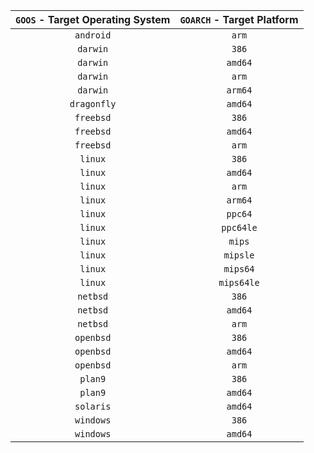 <table><thead>
<tr>
<th style="text-align: center"><code>GOOS</code> - Target Operating System</th>
<th style="text-align: center"><code>GOARCH</code> - Target Platform</th>
</tr>
</thead><tbody>
<tr>
<td style="text-align: center"><code>android</code></td>
<td style="text-align: center"><code>arm</code></td>
</tr>
<tr>
<td style="text-align: center"><code>darwin</code></td>
<td style="text-align: center"><code>386</code></td>
</tr>
<tr>
<td style="text-align: center"><code>darwin</code></td>
<td style="text-align: center"><code>amd64</code></td>
</tr>
<tr>
<td style="text-align: center"><code>darwin</code></td>
<td style="text-align: center"><code>arm</code></td>
</tr>
<tr>
<td style="text-align: center"><code>darwin</code></td>
<td style="text-align: center"><code>arm64</code></td>
</tr>
<tr>
<td style="text-align: center"><code>dragonfly</code></td>
<td style="text-align: center"><code>amd64</code></td>
</tr>
<tr>
<td style="text-align: center"><code>freebsd</code></td>
<td style="text-align: center"><code>386</code></td>
</tr>
<tr>
<td style="text-align: center"><code>freebsd</code></td>
<td style="text-align: center"><code>amd64</code></td>
</tr>
<tr>
<td style="text-align: center"><code>freebsd</code></td>
<td style="text-align: center"><code>arm</code></td>
</tr>
<tr>
<td style="text-align: center"><code>linux</code></td>
<td style="text-align: center"><code>386</code></td>
</tr>
<tr>
<td style="text-align: center"><code>linux</code></td>
<td style="text-align: center"><code>amd64</code></td>
</tr>
<tr>
<td style="text-align: center"><code>linux</code></td>
<td style="text-align: center"><code>arm</code></td>
</tr>
<tr>
<td style="text-align: center"><code>linux</code></td>
<td style="text-align: center"><code>arm64</code></td>
</tr>
<tr>
<td style="text-align: center"><code>linux</code></td>
<td style="text-align: center"><code>ppc64</code></td>
</tr>
<tr>
<td style="text-align: center"><code>linux</code></td>
<td style="text-align: center"><code>ppc64le</code></td>
</tr>
<tr>
<td style="text-align: center"><code>linux</code></td>
<td style="text-align: center"><code>mips</code></td>
</tr>
<tr>
<td style="text-align: center"><code>linux</code></td>
<td style="text-align: center"><code>mipsle</code></td>
</tr>
<tr>
<td style="text-align: center"><code>linux</code></td>
<td style="text-align: center"><code>mips64</code></td>
</tr>
<tr>
<td style="text-align: center"><code>linux</code></td>
<td style="text-align: center"><code>mips64le</code></td>
</tr>
<tr>
<td style="text-align: center"><code>netbsd</code></td>
<td style="text-align: center"><code>386</code></td>
</tr>
<tr>
<td style="text-align: center"><code>netbsd</code></td>
<td style="text-align: center"><code>amd64</code></td>
</tr>
<tr>
<td style="text-align: center"><code>netbsd</code></td>
<td style="text-align: center"><code>arm</code></td>
</tr>
<tr>
<td style="text-align: center"><code>openbsd</code></td>
<td style="text-align: center"><code>386</code></td>
</tr>
<tr>
<td style="text-align: center"><code>openbsd</code></td>
<td style="text-align: center"><code>amd64</code></td>
</tr>
<tr>
<td style="text-align: center"><code>openbsd</code></td>
<td style="text-align: center"><code>arm</code></td>
</tr>
<tr>
<td style="text-align: center"><code>plan9</code></td>
<td style="text-align: center"><code>386</code></td>
</tr>
<tr>
<td style="text-align: center"><code>plan9</code></td>
<td style="text-align: center"><code>amd64</code></td>
</tr>
<tr>
<td style="text-align: center"><code>solaris</code></td>
<td style="text-align: center"><code>amd64</code></td>
</tr>
<tr>
<td style="text-align: center"><code>windows</code></td>
<td style="text-align: center"><code>386</code></td>
</tr>
<tr>
<td style="text-align: center"><code>windows</code></td>
<td style="text-align: center"><code>amd64</code></td>
</tr>
</tbody>
</table>